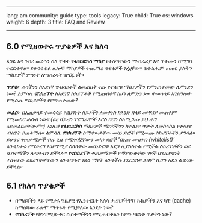 

---

lang: am
community: guide
type: tools
legacy: True
child: True
os: windows
weight: 6
depth: 3
title: FAQ and Review

---

<a name="6.0"></a>
## 6.0 የሚዘወተሩ ጥያቄዎች እና ክለሳ ##

ጸጋዬ እና ገብረ መድኅን ስለ ጥቂት **የፋየርፎክስ ማከያ** የተሰጣቸውን ማብራሪያ እና ጥቅሙን በሚገባ ተረድተዋል። ይሁንና ስለ ሌሎቹ ማከያዎች ተጨማሪ ጥየቄዎች አሏቸው። ቤተልሔም ጠጠር ያሉትን ማከያዎች ምንነት ለማስረዳት ዝግጁ ነች። 


<div class="background" markdown="1"> 

***ጥያቄ**፦ ራሳችንን ከአደገኛ ዌብሳይቶች ለመጠበቅ ብዙ የተለያዩ ማከያዎችን የምንጠቀመው ለምንድን ነው? ለምሳሌ **ኖስክሪፕት** ከአደገኛ ስክሪፕቶች የሚጠብቀኝ ከሆነ ለምድን ነው ተመሳሳይ አገልግሎት የሚሰጡ ማከያዎችን የምንጠቀመው?*

***መልስ**፦ በአጠቃላይ ተመሳሳይ የደህንነት ስጋቶችን ለመቀነስ ከአንድ በላይ መሣሪያ መጠቀም የሚመከር ሐሳብ ነው። (ፀረ ቫይረስ ፕሮግራሞች እርስ በርስ ስለሚጋጩ ይህ ሕግ አይመለከታቸውም።) እነዚህ **የፋየርፎክስ** ማከያዎች ማሰሻችንን ከተለያየ ጥቃት ለመከላከል የተለያየ ብልሃት ይጠቀማሉ። ለምሳሌ **ኖስክሪፕት** ከማናውቃቸው መካነ ድሮች የሚመጡ ስክሪፕቶችን ያግዳል። ይሁንና ተጠቃሚዎች ብዙ ጊዜ የሚጎበኟቸውን መካነ ድሮች 'በነጩ መዝገብ (whitelist)' እንዲካተቱ የማድረግ አዝማሚያ ስላላቸው መካነድሮቹ አደጋ ሊያስከትሉ የሚችሉ ስክሪፕቶችን ወደ ሲስተማችን ሊጭኑብን ይችላሉ። **የኖስክሪፕት** ተጠቃሚዎች የማያውቋቸው ገጾች በጊዜያዊነት ተከፍተው ስክሪፕቶቻቸውን እንዲጭኑና ገጹን ማየት እንዲችሉ ያደርጋሉ። ይህም ቢሆን አደጋ ሊኖረው ይችላል።*

</div>



<a name="6.1"></a>

## 6.1 የክለሳ ጥያቄዎች ##

- በማሰሻችን ላይ የሚቀሩ ጊዜያዊ የኢንተርኔት አሰሳ ታሪክቻችንን፣ ኩኪዎችን እና ካቺ (cache) ከማሰሻው ፈጽሞ ማጥፋት የሚቻለው እንዴት ነው?
- **ኖስክሪፕት** የኮንፒሚውተር ሲስተማችንን የሚጠብቅልን ከምን ዓይነት ጥቃትን ነው?


